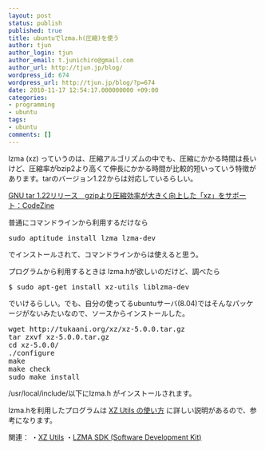 ```yaml
---
layout: post
status: publish
published: true
title: ubuntuでlzma.h(圧縮)を使う
author: tjun
author_login: tjun
author_email: t.junichiro@gmail.com
author_url: http://tjun.jp/blog/
wordpress_id: 674
wordpress_url: http://tjun.jp/blog/?p=674
date: 2010-11-17 12:54:17.000000000 +09:00
categories:
- programming
- ubuntu
tags:
- ubuntu
comments: []
---
```

<p>lzma (xz) っていうのは、圧縮アルゴリズムの中でも、圧縮にかかる時間は長いけど、圧縮率がbzip2より高くて伸長にかかる時間が比較的短いっていう特徴があります。tarのバージョン1.22からは対応しているらしい。

<a href="http://codezine.jp/article/detail/3658">GNU tar 1.22リリース　gzipより圧縮効率が大きく向上した「xz」をサポート：CodeZine</a>


普通にコマンドラインから利用するだけなら
<pre>
sudo aptitude install lzma lzma-dev 
</pre>
でインストールされて、コマンドラインからは使えると思う。


プログラムから利用するときは lzma.hが欲しいのだけど、調べたら
<pre>
$ sudo apt-get install xz-utils liblzma-dev
</pre>
でいけるらしい。でも、自分の使ってるubuntuサーバ(8.04)ではそんなパッケージがないみたいなので、ソースからインストールした。

<pre>
wget http://tukaani.org/xz/xz-5.0.0.tar.gz
tar zxvf xz-5.0.0.tar.gz 
cd xz-5.0.0/
./configure
make
make check
sudo make install
</pre>

/usr/local/include/以下にlzma.h がインストールされます。

lzma.hを利用したプログラムは
<a href="http://s-yata.jp/docs/xz-utils/">XZ Utils の使い方</a>
に詳しい説明があるので、参考になります。

関連：
・<a href="http://tukaani.org/xz/">XZ Utils</a>
・<a href="http://www.7-zip.org/sdk.html">LZMA SDK (Software Development Kit)</a>
